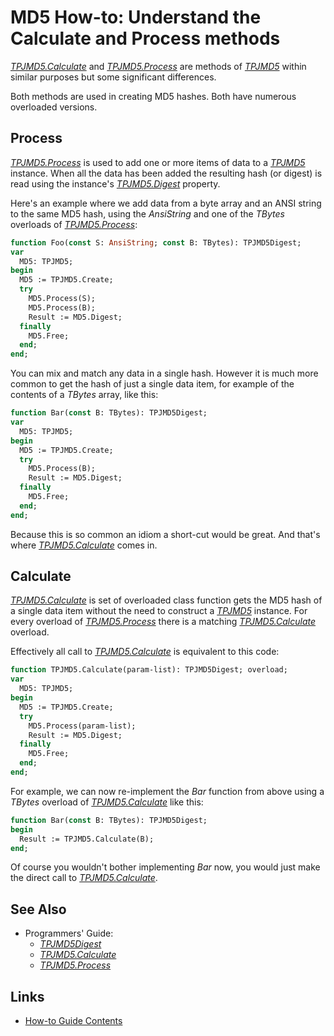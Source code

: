 # MD5 How-to: Understand the Calculate and Process methods

[_TPJMD5.Calculate_](../API/TPJMD5-Calculate.md) and [_TPJMD5.Process_](../API/TPJMD5-Process.md) are methods of [_TPJMD5_](../API/TPJMD5.md) within similar purposes but some significant differences.

Both methods are used in creating MD5 hashes. Both have numerous overloaded versions.

## Process

[_TPJMD5.Process_](../API/TPJMD5-Process.md) is used to add one or more items of data to a [_TPJMD5_](../API/TPJMD5.md) instance. When all the data has been added the resulting hash (or digest) is read using the instance's [_TPJMD5.Digest_](../API/TPJMD5-Digest.md) property.

Here's an example where we add data from a byte array and an ANSI string to the same MD5 hash, using the _AnsiString_ and one of the _TBytes_ overloads of [_TPJMD5.Process_](../API/TPJMD5-Process.md):

```pascal
function Foo(const S: AnsiString; const B: TBytes): TPJMD5Digest;
var
  MD5: TPJMD5;
begin
  MD5 := TPJMD5.Create;
  try
    MD5.Process(S);
    MD5.Process(B);
    Result := MD5.Digest;
  finally
    MD5.Free;
  end;
end;
```

You can mix and match any data in a single hash. However it is much more common to get the hash of just a single data item, for example of the contents of a _TBytes_ array, like this:

```pascal
function Bar(const B: TBytes): TPJMD5Digest;
var
  MD5: TPJMD5;
begin
  MD5 := TPJMD5.Create;
  try
    MD5.Process(B);
    Result := MD5.Digest;
  finally
    MD5.Free;
  end;
end;
```

Because this is so common an idiom a short-cut would be great. And that's where [_TPJMD5.Calculate_](../API/TPJMD5-Calculate.md) comes in.

## Calculate

[_TPJMD5.Calculate_](../API/TPJMD5-Calculate.md) is set of overloaded class function gets the MD5 hash of a single data item without the need to construct a [_TPJMD5_](../API/TPJMD5.md) instance. For every overload of [_TPJMD5.Process_](../API/TPJMD5-Process.md) there is a matching [_TPJMD5.Calculate_](../API/TPJMD5-Calculate.md) overload.

Effectively all call to [_TPJMD5.Calculate_](../API/TPJMD5-Calculate.md) is equivalent to this code:

```pascal
function TPJMD5.Calculate(param-list): TPJMD5Digest; overload;
var
  MD5: TPJMD5;
begin
  MD5 := TPJMD5.Create;
  try
    MD5.Process(param-list);
    Result := MD5.Digest;
  finally
    MD5.Free;
  end;
end;
```

For example, we can now re-implement the _Bar_ function from above using a _TBytes_ overload of [_TPJMD5.Calculate_](../API/TPJMD5-Calculate.md#byte-array-version) like this:

```pascal
function Bar(const B: TBytes): TPJMD5Digest;
begin
  Result := TPJMD5.Calculate(B);
end;
```

Of course you wouldn't bother implementing _Bar_ now, you would just make the direct call to [_TPJMD5.Calculate_](../API/TPJMD5-Calculate.md#byte-array-version).

## See Also

* Programmers' Guide:
  * [_TPJMD5Digest_](../API/TPJMD5Digest.md)
  * [_TPJMD5.Calculate_](../API/TPJMD5-Calculate.md)
  * [_TPJMD5.Process_](../API/TPJMD5-Process.md)

## Links

* [How-to Guide Contents](../HowTo.md)
